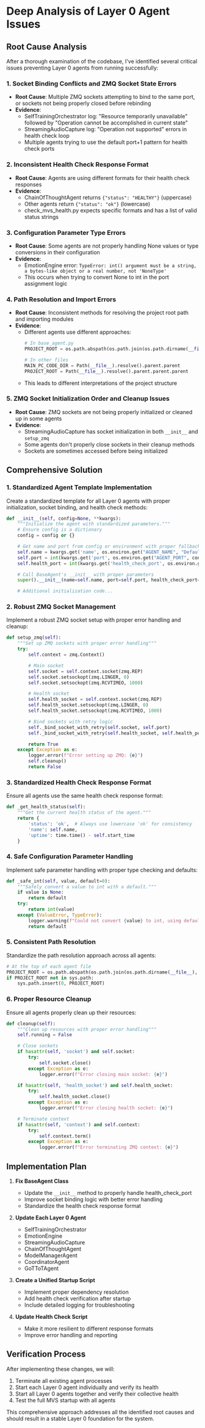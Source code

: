 # Deep Analysis of Layer 0 Agent Issues

## Root Cause Analysis

After a thorough examination of the codebase, I've identified several critical issues preventing Layer 0 agents from running successfully:

### 1. **Socket Binding Conflicts and ZMQ Socket State Errors**

- **Root Cause**: Multiple ZMQ sockets attempting to bind to the same port, or sockets not being properly closed before rebinding
- **Evidence**:
  - SelfTrainingOrchestrator log: "Resource temporarily unavailable" followed by "Operation cannot be accomplished in current state"
  - StreamingAudioCapture log: "Operation not supported" errors in health check loop
  - Multiple agents trying to use the default port+1 pattern for health check ports

### 2. **Inconsistent Health Check Response Format**

- **Root Cause**: Agents are using different formats for their health check responses
- **Evidence**:
  - ChainOfThoughtAgent returns `{"status": "HEALTHY"}` (uppercase)
  - Other agents return `{"status": "ok"}` (lowercase)
  - check_mvs_health.py expects specific formats and has a list of valid status strings

### 3. **Configuration Parameter Type Errors**

- **Root Cause**: Some agents are not properly handling None values or type conversions in their configuration
- **Evidence**:
  - EmotionEngine error: `TypeError: int() argument must be a string, a bytes-like object or a real number, not 'NoneType'`
  - This occurs when trying to convert None to int in the port assignment logic

### 4. **Path Resolution and Import Errors**

- **Root Cause**: Inconsistent methods for resolving the project root path and importing modules
- **Evidence**:
  - Different agents use different approaches:
    ```python
    # In base_agent.py
    PROJECT_ROOT = os.path.abspath(os.path.join(os.path.dirname(__file__), '../../..'))

    # In other files
    MAIN_PC_CODE_DIR = Path(__file__).resolve().parent.parent
    PROJECT_ROOT = Path(__file__).resolve().parent.parent.parent
    ```
  - This leads to different interpretations of the project structure

### 5. **ZMQ Socket Initialization Order and Cleanup Issues**

- **Root Cause**: ZMQ sockets are not being properly initialized or cleaned up in some agents
- **Evidence**:
  - StreamingAudioCapture has socket initialization in both `__init__` and `setup_zmq`
  - Some agents don't properly close sockets in their cleanup methods
  - Sockets are sometimes accessed before being initialized

## Comprehensive Solution

### 1. **Standardized Agent Template Implementation**

Create a standardized template for all Layer 0 agents with proper initialization, socket binding, and health check methods:

```python
def __init__(self, config=None, **kwargs):
    """Initialize the agent with standardized parameters."""
    # Ensure config is a dictionary
    config = config or {}

    # Get name and port from config or environment with proper fallbacks
    self.name = kwargs.get('name', os.environ.get("AGENT_NAME", "DefaultAgentName"))
    self.port = int(kwargs.get('port', os.environ.get("AGENT_PORT", config.get("port", 5000))))
    self.health_port = int(kwargs.get('health_check_port', os.environ.get("HEALTH_CHECK_PORT", config.get("health_check_port", self.port + 1))))

    # Call BaseAgent's __init__ with proper parameters
    super().__init__(name=self.name, port=self.port, health_check_port=self.health_port)

    # Additional initialization code...
```

### 2. **Robust ZMQ Socket Management**

Implement a robust ZMQ socket setup with proper error handling and cleanup:

```python
def setup_zmq(self):
    """Set up ZMQ sockets with proper error handling"""
    try:
        self.context = zmq.Context()

        # Main socket
        self.socket = self.context.socket(zmq.REP)
        self.socket.setsockopt(zmq.LINGER, 0)
        self.socket.setsockopt(zmq.RCVTIMEO, 1000)

        # Health socket
        self.health_socket = self.context.socket(zmq.REP)
        self.health_socket.setsockopt(zmq.LINGER, 0)
        self.health_socket.setsockopt(zmq.RCVTIMEO, 1000)

        # Bind sockets with retry logic
        self._bind_socket_with_retry(self.socket, self.port)
        self._bind_socket_with_retry(self.health_socket, self.health_port)

        return True
    except Exception as e:
        logger.error(f"Error setting up ZMQ: {e}")
        self.cleanup()
        return False
```

### 3. **Standardized Health Check Response Format**

Ensure all agents use the same health check response format:

```python
def _get_health_status(self):
    """Get the current health status of the agent."""
    return {
        'status': 'ok',  # Always use lowercase 'ok' for consistency
        'name': self.name,
        'uptime': time.time() - self.start_time
    }
```

### 4. **Safe Configuration Parameter Handling**

Implement safe parameter handling with proper type checking and defaults:

```python
def _safe_int(self, value, default=0):
    """Safely convert a value to int with a default."""
    if value is None:
        return default
    try:
        return int(value)
    except (ValueError, TypeError):
        logger.warning(f"Could not convert {value} to int, using default {default}")
        return default
```

### 5. **Consistent Path Resolution**

Standardize the path resolution approach across all agents:

```python
# At the top of each agent file
PROJECT_ROOT = os.path.abspath(os.path.join(os.path.dirname(__file__), '../..'))
if PROJECT_ROOT not in sys.path:
    sys.path.insert(0, PROJECT_ROOT)
```

### 6. **Proper Resource Cleanup**

Ensure all agents properly clean up their resources:

```python
def cleanup(self):
    """Clean up resources with proper error handling"""
    self.running = False

    # Close sockets
    if hasattr(self, 'socket') and self.socket:
        try:
            self.socket.close()
        except Exception as e:
            logger.error(f"Error closing main socket: {e}")

    if hasattr(self, 'health_socket') and self.health_socket:
        try:
            self.health_socket.close()
        except Exception as e:
            logger.error(f"Error closing health socket: {e}")

    # Terminate context
    if hasattr(self, 'context') and self.context:
        try:
            self.context.term()
        except Exception as e:
            logger.error(f"Error terminating ZMQ context: {e}")
```

## Implementation Plan

1. **Fix BaseAgent Class**
   - Update the `__init__` method to properly handle health_check_port
   - Improve socket binding logic with better error handling
   - Standardize the health check response format

2. **Update Each Layer 0 Agent**
   - SelfTrainingOrchestrator
   - EmotionEngine
   - StreamingAudioCapture
   - ChainOfThoughtAgent
   - ModelManagerAgent
   - CoordinatorAgent
   - GoTToTAgent

3. **Create a Unified Startup Script**
   - Implement proper dependency resolution
   - Add health check verification after startup
   - Include detailed logging for troubleshooting

4. **Update Health Check Script**
   - Make it more resilient to different response formats
   - Improve error handling and reporting

## Verification Process

After implementing these changes, we will:

1. Terminate all existing agent processes
2. Start each Layer 0 agent individually and verify its health
3. Start all Layer 0 agents together and verify their collective health
4. Test the full MVS startup with all agents

This comprehensive approach addresses all the identified root causes and should result in a stable Layer 0 foundation for the system.